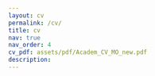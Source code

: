 ```yaml
---
layout: cv
permalink: /cv/
title: cv
nav: true
nav_order: 4
cv_pdf: assets/pdf/Academ_CV_MO_new.pdf
description: 
---
```

